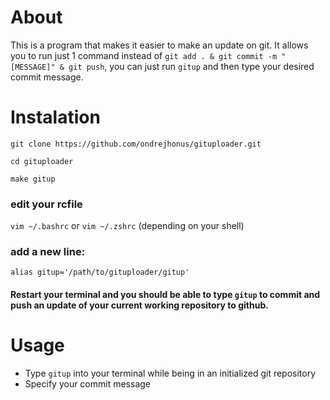 # About
This is a program that makes it easier to make an update on git.
It allows you to run just 1 command instead of ```git add . & git commit -m "[MESSAGE]" & git push```, 
you can just run ```gitup``` and then type your desired commit message.

# Instalation
```
git clone https://github.com/ondrejhonus/gituploader.git

cd gituploader

make gitup
```
### edit your rcfile 
```vim ~/.bashrc``` or ```vim ~/.zshrc``` (depending on your shell)

### add a new line: 
```
alias gitup='/path/to/gituploader/gitup'
```

#### Restart your terminal and you should be able to type ```gitup``` to commit and push an update of your current working repository to github.

# Usage
- Type ```gitup``` into your terminal while being in an initialized git repository
- Specify your commit message
